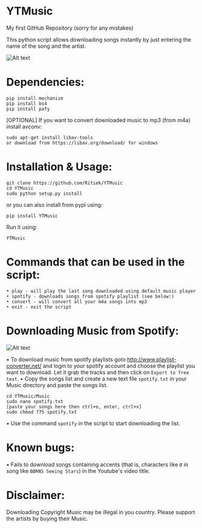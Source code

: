 # YTMusic

My first GitHub Repository (sorry for any mistakes)

This python script allows downloading songs instantly by just entering the name of the song
and the artist.

![Alt text](http://i.imgur.com/lWyA2pj.png "Testing")

# Dependencies:

```
pip install mechanize
pip install bs4
pip install pafy
```
[OPTIONAL] If you want to convert downloaded music to mp3 (from m4a) install avconv:
```
sudo apt-get install libav-tools
or download from https://libav.org/download/ for windows
```

# Installation & Usage:
```
git clone https://github.com/Ritiek/YTMusic
cd YTMusic
sudo python setup.py install
```
or you can also install from pypi using:
```
pip install YTMusic
```
Run it using:
```
YTMusic
```

# Commands that can be used in the script:
```
• play - will play the last song downloaded using default music player
• spotify - downloads songs from spotify playlist (see below:)
• convert - will convert all your m4a songs into mp3
• exit - exit the script
```

# Downloading Music from Spotify:

![Alt text](http://i.imgur.com/0dqlYpz.png "Testing")

• To download music from spotify playlists goto http://www.playlist-converter.net/ and login to your
spotify account and choose the playlist you want to download. Let it grab the tracks and then click
on ```Export to free text```.
• Copy the songs list and create a new text file ```spotify.txt``` in your Music directory and paste the
songs list.
```
cd YTMusic/Music
sudo nano spotify.txt
[paste your songs here then ctrl+o, enter, ctrl+x]
sudo chmod 775 spotify.txt
```
• Use the command ```spotify``` in the script to start downloading the list.

# Known bugs:

• Fails to download songs containing accents (that is, characters like ```Ø``` in song like ```BØRNS Seeing Stars```)
in the Youtube's video title.

# Disclaimer:

Downloading Copyright Music may be illegal in you country. Please support the artists by buying their Music.
